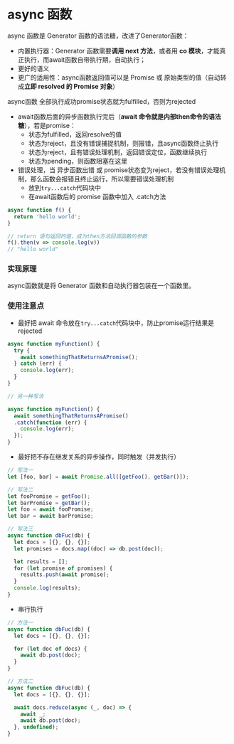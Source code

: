 # async 函数
async 函数是 Generator 函数的语法糖，改进了Generator函数：
- 内置执行器：Generator 函数需要**调用 next 方法**，或者用 **co 模块**，才能真正执行，而await函数自带执行期，自动执行；
- 更好的语义
- 更广的适用性：async函数返回值可以是 Promise 或 原始类型的值（自动转成**立即 resolved 的 Promise 对象**）

async函数 全部执行成功promise状态就为fulfilled，否则为rejected
- await函数后面的异步函数执行完后（**await 命令就是内部then命令的语法糖**），若是promise：
  - 状态为fulfilled，返回resolve的值
  - 状态为reject，且没有错误捕捉机制，则报错，且async函数终止执行
  - 状态为reject，且有错误处理机制，返回错误定位，函数继续执行
  - 状态为pending，则函数阻塞在这里
- 错误处理，当 异步函数出错 或 promise状态变为reject，若没有错误处理机制，那么函数会报错且终止运行，所以需要错误处理机制
  - 放到`try...catch`代码块中
  - 在await函数后的 promise 函数中加入 .catch方法

```javascript
async function f() {
  return 'hello world';
}

// return 语句返回的值，成为then方法回调函数的参数
f().then(v => console.log(v))
// "hello world"
```

### 实现原理
async函数就是将 Generator 函数和自动执行器包装在一个函数里。

### 使用注意点
- 最好把 await 命令放在`try...catch`代码块中，防止promise运行结果是rejected

```javascript
async function myFunction() {
  try {
    await somethingThatReturnsAPromise();
  } catch (err) {
    console.log(err);
  }
}

// 另一种写法

async function myFunction() {
  await somethingThatReturnsAPromise()
  .catch(function (err) {
    console.log(err);
  });
}
```

- 最好把不存在继发关系的异步操作，同时触发（并发执行）

```javascript
// 写法一
let [foo, bar] = await Promise.all([getFoo(), getBar()]);

// 写法二
let fooPromise = getFoo();
let barPromise = getBar();
let foo = await fooPromise;
let bar = await barPromise;

// 写法三
async function dbFuc(db) {
  let docs = [{}, {}, {}];
  let promises = docs.map((doc) => db.post(doc));

  let results = [];
  for (let promise of promises) {
    results.push(await promise);
  }
  console.log(results);
}
```

- 串行执行

```javascript
// 方法一
async function dbFuc(db) {
  let docs = [{}, {}, {}];

  for (let doc of docs) {
    await db.post(doc);
  }
}

// 方法二
async function dbFuc(db) {
  let docs = [{}, {}, {}];

  await docs.reduce(async (_, doc) => {
    await _;
    await db.post(doc);
  }, undefined);
}
```